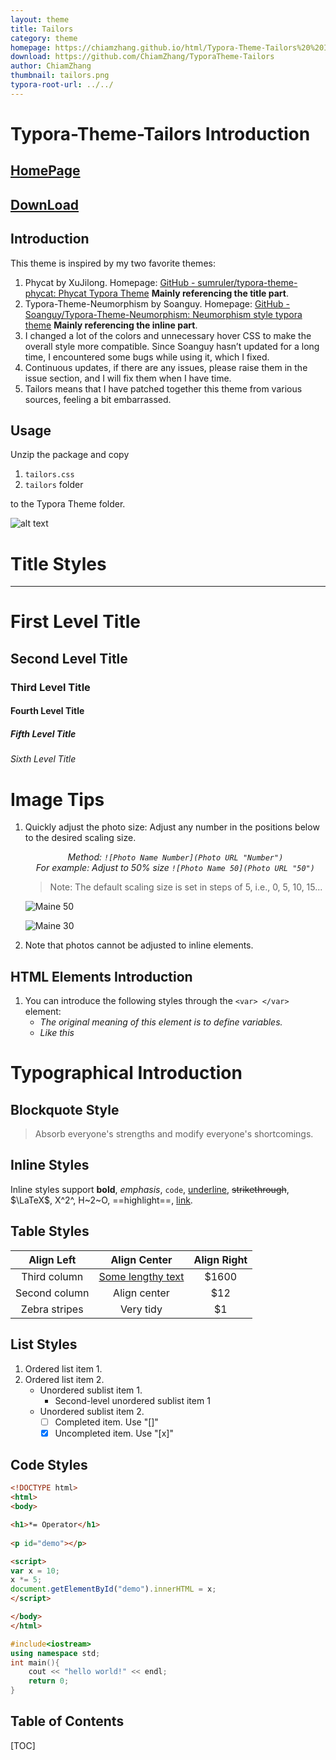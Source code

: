 ```yaml
---
layout: theme
title: Tailors
category: theme
homepage: https://chiamzhang.github.io/html/Typora-Theme-Tailors%20%20Introduction.html
download: https://github.com/ChiamZhang/TyporaTheme-Tailors
author: ChiamZhang
thumbnail: tailors.png
typora-root-url: ../../
---
```


# Typora-Theme-Tailors  Introduction



## [HomePage](https://chiamzhang.github.io/html/Typora-Theme-Tailors%20%20Introduction.html)
## [DownLoad](https://github.com/ChiamZhang/TyporaTheme-Tailors)

## Introduction
This theme is inspired by my two favorite themes:

1. Phycat by XuJilong. Homepage: [GitHub - sumruler/typora-theme-phycat: Phycat Typora Theme](https://github.com/sumruler/typora-theme-phycat) **Mainly referencing the title part**.
2. Typora-Theme-Neumorphism by Soanguy. Homepage: [GitHub - Soanguy/Typora-Theme-Neumorphism: Neumorphism style typora theme](https://github.com/Soanguy/Typora-Theme-Neumorphism) **Mainly referencing the inline part**.
3. I changed a lot of the colors and unnecessary hover CSS to make the overall style more compatible. Since Soanguy hasn’t updated for a long time, I encountered some bugs while using it, which I fixed.
4. Continuous updates, if there are any issues, please raise them in the issue section, and I will fix them when I have time.
5. Tailors means that I have patched together this theme from various sources, feeling a bit embarrassed.

## Usage
Unzip the package and copy 
1. `tailors.css`
2. `tailors` folder

to the Typora Theme folder.

![alt text](https://chiamzhang.github.io/img/Introduction.png)




# Title Styles

---

# First Level Title

## Second Level Title

### Third Level Title

#### Fourth Level Title

##### Fifth Level Title

###### Sixth Level Title

# Image Tips

1. Quickly adjust the photo size: Adjust any number in the positions below to the desired scaling size.

    <center><var>Method: <code>![Photo Name Number](Photo URL "Number")</code> </var></center> 

    <center><var>For example: Adjust to 50% size <code>![Photo Name 50](Photo URL "50")</code> </var></center> 

    > Note: The default scaling size is set in steps of 5, i.e., 0, 5, 10, 15...

    ![Maine 50](https://img2.baidu.com/it/u=3012984283,879707191&fm=253&fmt=auto&app=138&f=JPEG?w=800&h=1200)

    ![Maine 30](https://img2.baidu.com/it/u=3012984283,879707191&fm=253&fmt=auto&app=138&f=JPEG?w=800&h=1200)

1. Note that photos cannot be adjusted to inline elements.

## HTML Elements Introduction

1. You can introduce the following styles through the `<var> </var>` element:
   - <var> The original meaning of this element is to define variables.</var>
   - <var> Like this</var>

# Typographical Introduction

## Blockquote Style

> Absorb everyone's strengths and modify everyone's shortcomings.

## Inline Styles

Inline styles support **bold**, *emphasis*, `code`, <u>underline</u>, ~~strikethrough~~, $\LaTeX$, X^2^, H~2~O, ==highlight==, [link](https://typora.io).

## Table Styles

|  Align Left   |       Align Center       | Align Right |
| :-----------: | :----------------------: | :---------: |
| Third column  | <u>Some lengthy text</u> |    $1600    |
| Second column |       Align center       |     $12     |
| Zebra stripes |        Very tidy         |     $1      |

## List Styles

1. Ordered list item 1.
2. Ordered list item 2.
   + Unordered sublist item 1.
     + Second-level unordered sublist item 1
   + Unordered sublist item 2.
     + [ ] Completed item. Use "[]"
     + [x] Uncompleted item. Use "[x]"

## Code Styles

```html
<!DOCTYPE html>
<html>
<body>

<h1>*= Operator</h1>
  
<p id="demo"></p>

<script>
var x = 10;
x *= 5;
document.getElementById("demo").innerHTML = x;
</script>

</body>
</html>
```

```cpp
#include<iostream>
using namespace std;
int main(){
    cout << "hello world!" << endl;
    return 0;
}
```

## Table of Contents

[TOC]